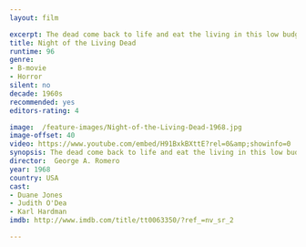 ```yaml
---
layout: film

excerpt: The dead come back to life and eat the living in this low budget, black and white film. Several people barricade themselves inside a rural house in an attempt to survive the night. Outside are hordes of relentless, shambling zombies who can only be killed by a blow to the head.
title: Night of the Living Dead
runtime: 96
genre: 
- B-movie
- Horror
silent: no
decade: 1960s
recommended: yes
editors-rating: 4

image:  /feature-images/Night-of-the-Living-Dead-1968.jpg
image-offset: 40
video: https://www.youtube.com/embed/H91BxkBXttE?rel=0&amp;showinfo=0
synopsis: The dead come back to life and eat the living in this low budget, black and white film. Several people barricade themselves inside a rural house in an attempt to survive the night. Outside are hordes of relentless, shambling zombies who can only be killed by a blow to the head.
director:  George A. Romero
year: 1968
country: USA
cast: 
- Duane Jones
- Judith O'Dea
- Karl Hardman
imdb: http://www.imdb.com/title/tt0063350/?ref_=nv_sr_2

---
```

